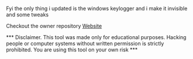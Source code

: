 Fyi the only thing i updated is the windows keylogger and i make it invisible and some tweaks

Checkout the owner repository [Website](https://github.com/GiacomoLaw/Keylogger)

*** Disclaimer. This tool was made only for educational purposes. Hacking people or computer systems without written permission is strictly prohibited. You are using this tool on your own risk ***
